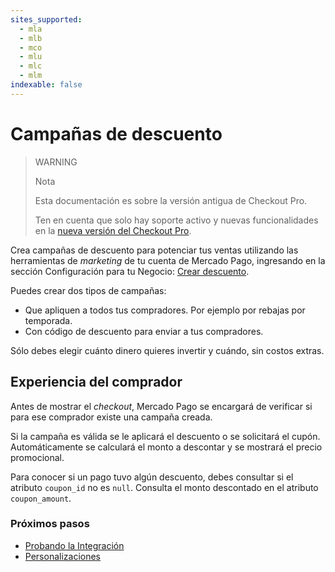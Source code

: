 ```yaml
---
sites_supported:
  - mla
  - mlb
  - mco
  - mlu
  - mlc
  - mlm
indexable: false
---
```


# Campañas de descuento

> WARNING
>
>Nota
>
> Esta documentación es sobre la versión antigua de Checkout Pro.
>
> Ten en cuenta que solo hay soporte activo y nuevas funcionalidades en la [nueva versión del Checkout Pro](https://www.mercadopago.com.ar/developers/es/guides/online-payments/checkout-pro/introduction/).

Crea campañas de descuento para potenciar tus ventas utilizando las herramientas de _marketing_ de tu cuenta de Mercado Pago, ingresando en la sección Configuración para tu Negocio: [Crear descuento](https://www.mercadopago.com.ar/campaigns/create).

Puedes crear dos tipos de campañas:

* Que apliquen a todos tus compradores. Por ejemplo por rebajas por temporada.
* Con código de descuento para enviar a tus compradores.

Sólo debes elegir cuánto dinero quieres invertir y cuándo, sin costos extras.

## Experiencia del comprador

Antes de mostrar el _checkout_, Mercado Pago se encargará de verificar si para ese comprador existe una campaña creada.

Si la campaña es válida se le aplicará el descuento o se solicitará el cupón. Automáticamente se calculará el monto a descontar y se mostrará el precio promocional.

Para conocer si un pago tuvo algún descuento, debes consultar si el atributo `coupon_id` no es `null`. Consulta el monto descontado en el atributo `coupon_amount`.

### Próximos pasos

* [Probando la Integración](https://www.mercadopago.com.ar/developers/es/guides/online-payments/checkout-pro/v1/testing/)
* [Personalizaciones](https://www.mercadopago.com.ar/developers/es/guides/online-payments/checkout-pro/v1/personalization/)

